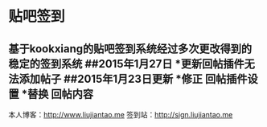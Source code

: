 贴吧签到
=============
基于kookxiang的贴吧签到系统经过多次更改得到的稳定的签到系统
##2015年1月27日
 *更新回帖插件无法添加帖子
##2015年1月23日更新
 *修正 回帖插件设置
 *替换 回帖内容
-------------
本人博客：http://www.liujiantao.me
签到站：http://sign.liujiantao.me